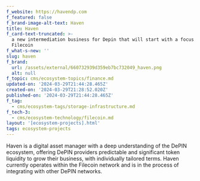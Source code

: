 ```yaml
---
f_website: https://havendp.com
f_featured: false
f_brand-image-alt-text: Haven
title: Haven
f_card-text-truncated: >-
  a new intermediation business for Depin that will start with a focus on
  Filecoin
f_what-s-new: ''
slug: haven
f_brand:
  url: /assets/external/660732939d359eb7bc732049_haven.png
  alt: null
f_topic: cms/ecosystem-topics/finance.md
updated-on: '2024-03-29T21:44:28.465Z'
created-on: '2024-03-29T21:28:52.020Z'
published-on: '2024-03-29T21:44:28.465Z'
f_tag:
  - cms/ecosystem-tags/storage-infrastructure.md
f_tech-3:
  - cms/ecosystem-technology/filecoin.md
layout: '[ecosystem-projects].html'
tags: ecosystem-projects
---
```


Haven is a digital asset manager with a deep understanding of the DePIN ecosystem, offering DePIN providers predictable and significant token liquidity to grow their business, with individually tailored terms. Haven currently operates within the Filecoin network and is in the process of integrating with other DePIN networks.
